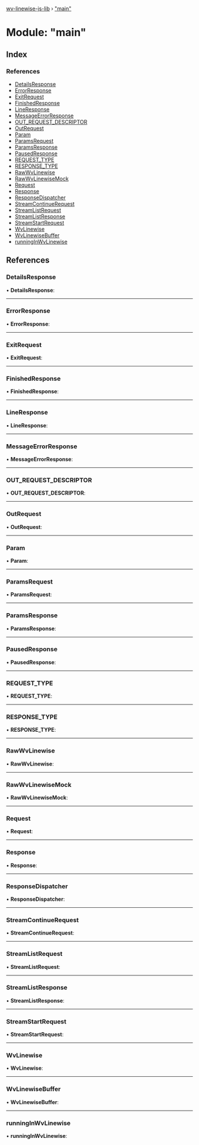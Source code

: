 [wv-linewise-js-lib](../README.md) › ["main"](_main_.md)

# Module: "main"

## Index

### References

* [DetailsResponse](_main_.md#detailsresponse)
* [ErrorResponse](_main_.md#errorresponse)
* [ExitRequest](_main_.md#exitrequest)
* [FinishedResponse](_main_.md#finishedresponse)
* [LineResponse](_main_.md#lineresponse)
* [MessageErrorResponse](_main_.md#messageerrorresponse)
* [OUT_REQUEST_DESCRIPTOR](_main_.md#out_request_descriptor)
* [OutRequest](_main_.md#outrequest)
* [Param](_main_.md#param)
* [ParamsRequest](_main_.md#paramsrequest)
* [ParamsResponse](_main_.md#paramsresponse)
* [PausedResponse](_main_.md#pausedresponse)
* [REQUEST_TYPE](_main_.md#request_type)
* [RESPONSE_TYPE](_main_.md#response_type)
* [RawWvLinewise](_main_.md#rawwvlinewise)
* [RawWvLinewiseMock](_main_.md#rawwvlinewisemock)
* [Request](_main_.md#request)
* [Response](_main_.md#response)
* [ResponseDispatcher](_main_.md#responsedispatcher)
* [StreamContinueRequest](_main_.md#streamcontinuerequest)
* [StreamListRequest](_main_.md#streamlistrequest)
* [StreamListResponse](_main_.md#streamlistresponse)
* [StreamStartRequest](_main_.md#streamstartrequest)
* [WvLinewise](_main_.md#wvlinewise)
* [WvLinewiseBuffer](_main_.md#wvlinewisebuffer)
* [runningInWvLinewise](_main_.md#runninginwvlinewise)

## References

###  DetailsResponse

• **DetailsResponse**:

___

###  ErrorResponse

• **ErrorResponse**:

___

###  ExitRequest

• **ExitRequest**:

___

###  FinishedResponse

• **FinishedResponse**:

___

###  LineResponse

• **LineResponse**:

___

###  MessageErrorResponse

• **MessageErrorResponse**:

___

###  OUT_REQUEST_DESCRIPTOR

• **OUT_REQUEST_DESCRIPTOR**:

___

###  OutRequest

• **OutRequest**:

___

###  Param

• **Param**:

___

###  ParamsRequest

• **ParamsRequest**:

___

###  ParamsResponse

• **ParamsResponse**:

___

###  PausedResponse

• **PausedResponse**:

___

###  REQUEST_TYPE

• **REQUEST_TYPE**:

___

###  RESPONSE_TYPE

• **RESPONSE_TYPE**:

___

###  RawWvLinewise

• **RawWvLinewise**:

___

###  RawWvLinewiseMock

• **RawWvLinewiseMock**:

___

###  Request

• **Request**:

___

###  Response

• **Response**:

___

###  ResponseDispatcher

• **ResponseDispatcher**:

___

###  StreamContinueRequest

• **StreamContinueRequest**:

___

###  StreamListRequest

• **StreamListRequest**:

___

###  StreamListResponse

• **StreamListResponse**:

___

###  StreamStartRequest

• **StreamStartRequest**:

___

###  WvLinewise

• **WvLinewise**:

___

###  WvLinewiseBuffer

• **WvLinewiseBuffer**:

___

###  runningInWvLinewise

• **runningInWvLinewise**:
